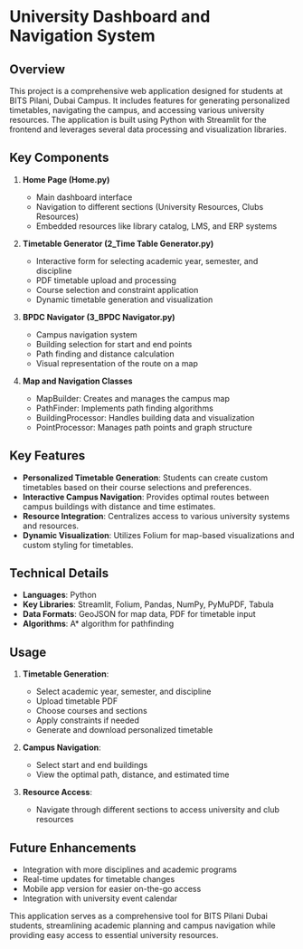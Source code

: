 
# University Dashboard and Navigation System

## Overview

This project is a comprehensive web application designed for students at BITS Pilani, Dubai Campus. It includes features for generating personalized timetables, navigating the campus, and accessing various university resources. The application is built using Python with Streamlit for the frontend and leverages several data processing and visualization libraries.

## Key Components

1. **Home Page (Home.py)**
   - Main dashboard interface
   - Navigation to different sections (University Resources, Clubs Resources)
   - Embedded resources like library catalog, LMS, and ERP systems

2. **Timetable Generator (2_Time Table Generator.py)**
   - Interactive form for selecting academic year, semester, and discipline
   - PDF timetable upload and processing
   - Course selection and constraint application
   - Dynamic timetable generation and visualization

3. **BPDC Navigator (3_BPDC Navigator.py)**
   - Campus navigation system
   - Building selection for start and end points
   - Path finding and distance calculation
   - Visual representation of the route on a map

4. **Map and Navigation Classes**
   - MapBuilder: Creates and manages the campus map
   - PathFinder: Implements path finding algorithms
   - BuildingProcessor: Handles building data and visualization
   - PointProcessor: Manages path points and graph structure

## Key Features

- **Personalized Timetable Generation**: Students can create custom timetables based on their course selections and preferences.
- **Interactive Campus Navigation**: Provides optimal routes between campus buildings with distance and time estimates.
- **Resource Integration**: Centralizes access to various university systems and resources.
- **Dynamic Visualization**: Utilizes Folium for map-based visualizations and custom styling for timetables.

## Technical Details

- **Languages**: Python
- **Key Libraries**: Streamlit, Folium, Pandas, NumPy, PyMuPDF, Tabula
- **Data Formats**: GeoJSON for map data, PDF for timetable input
- **Algorithms**: A* algorithm for pathfinding

## Usage

1. **Timetable Generation**:
   - Select academic year, semester, and discipline
   - Upload timetable PDF
   - Choose courses and sections
   - Apply constraints if needed
   - Generate and download personalized timetable

2. **Campus Navigation**:
   - Select start and end buildings
   - View the optimal path, distance, and estimated time

3. **Resource Access**:
   - Navigate through different sections to access university and club resources

## Future Enhancements

- Integration with more disciplines and academic programs
- Real-time updates for timetable changes
- Mobile app version for easier on-the-go access
- Integration with university event calendar

This application serves as a comprehensive tool for BITS Pilani Dubai students, streamlining academic planning and campus navigation while providing easy access to essential university resources.

